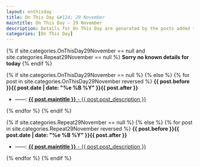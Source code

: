 ```yaml
---
layout: onthisday
title: On This Day &#124; 29 November
maintitle: On This Day — 29 November
description: Details for On This Day are genarated by the posts added to the website so the content is subject to changes/updates over time.
categories: [On This Day]
---
```


{% if site.categories.OnThisDay29November == null and site.categories.Repeat29November == null %}
<strong>Sorry no known details for today</strong>
{% endif %}

{% if site.categories.OnThisDay29November == null %}
{% else %}
{% for post in site.categories.OnThisDay29November reversed %}
<strong>{{ post.before }}{{ post.date | date: "%e %B %Y" }}{{ post.after }}</strong>
<ul>
<li> ——: <a href="{{ post.url }}"><strong>{{ post.maintitle }}</strong> - {{ post.post_description }}</a></li>
</ul>
{% endfor %}
{% endif %}

{% if site.categories.Repeat29November == null %}
{% else %}
{% for post in site.categories.Repeat29November reversed %}
<strong>{{ post.before }}{{ post.date | date: "%e %B %Y" }}{{ post.after }}</strong>
<ul>
<li> ——: <a href="{{ post.url }}"><strong>{{ post.maintitle }}</strong> - {{ post.post_description }}</a></li>
</ul>
{% endfor %}
{% endif %}
